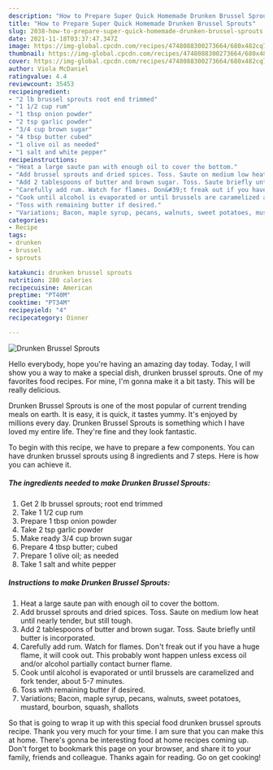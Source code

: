 ```yaml
---
description: "How to Prepare Super Quick Homemade Drunken Brussel Sprouts"
title: "How to Prepare Super Quick Homemade Drunken Brussel Sprouts"
slug: 2038-how-to-prepare-super-quick-homemade-drunken-brussel-sprouts
date: 2021-11-18T03:37:47.347Z
image: https://img-global.cpcdn.com/recipes/4748088300273664/680x482cq70/drunken-brussel-sprouts-recipe-main-photo.jpg
thumbnail: https://img-global.cpcdn.com/recipes/4748088300273664/680x482cq70/drunken-brussel-sprouts-recipe-main-photo.jpg
cover: https://img-global.cpcdn.com/recipes/4748088300273664/680x482cq70/drunken-brussel-sprouts-recipe-main-photo.jpg
author: Viola McDaniel
ratingvalue: 4.4
reviewcount: 35453
recipeingredient:
- "2 lb brussel sprouts root end trimmed"
- "1 1/2 cup rum"
- "1 tbsp onion powder"
- "2 tsp garlic powder"
- "3/4 cup brown sugar"
- "4 tbsp butter cubed"
- "1 olive oil as needed"
- "1 salt and white pepper"
recipeinstructions:
- "Heat a large saute pan with enough oil to cover the bottom."
- "Add brussel sprouts and dried spices. Toss. Saute on medium low heat until nearly tender, but still tough."
- "Add 2 tablespoons of butter and brown sugar. Toss. Saute briefly until butter is incorporated."
- "Carefully add rum. Watch for flames. Don&#39;t freak out if you have a huge flame, it will cook out. This probably wont happen unless excess oil and/or alcohol partially contact burner flame."
- "Cook until alcohol is evaporated or until brussels are caramelized and fork tender, about 5-7 minutes."
- "Toss with remaining butter if desired."
- "Variations; Bacon, maple syrup, pecans, walnuts, sweet potatoes, mustard, bourbon, squash, shallots"
categories:
- Recipe
tags:
- drunken
- brussel
- sprouts

katakunci: drunken brussel sprouts 
nutrition: 280 calories
recipecuisine: American
preptime: "PT40M"
cooktime: "PT34M"
recipeyield: "4"
recipecategory: Dinner

---
```



![Drunken Brussel Sprouts](https://img-global.cpcdn.com/recipes/4748088300273664/680x482cq70/drunken-brussel-sprouts-recipe-main-photo.jpg)

Hello everybody, hope you're having an amazing day today. Today, I will show you a way to make a special dish, drunken brussel sprouts. One of my favorites food recipes. For mine, I'm gonna make it a bit tasty. This will be really delicious.

Drunken Brussel Sprouts is one of the most popular of current trending meals on earth. It is easy, it is quick, it tastes yummy. It's enjoyed by millions every day. Drunken Brussel Sprouts is something which I have loved my entire life. They're fine and they look fantastic.




To begin with this recipe, we have to prepare a few components. You can have drunken brussel sprouts using 8 ingredients and 7 steps. Here is how you can achieve it.

<!--inarticleads1-->

##### The ingredients needed to make Drunken Brussel Sprouts:

1. Get 2 lb brussel sprouts; root end trimmed
1. Take 1 1/2 cup rum
1. Prepare 1 tbsp onion powder
1. Take 2 tsp garlic powder
1. Make ready 3/4 cup brown sugar
1. Prepare 4 tbsp butter; cubed
1. Prepare 1 olive oil; as needed
1. Take 1 salt and white pepper




<!--inarticleads2-->

##### Instructions to make Drunken Brussel Sprouts:

1. Heat a large saute pan with enough oil to cover the bottom.
1. Add brussel sprouts and dried spices. Toss. Saute on medium low heat until nearly tender, but still tough.
1. Add 2 tablespoons of butter and brown sugar. Toss. Saute briefly until butter is incorporated.
1. Carefully add rum. Watch for flames. Don&#39;t freak out if you have a huge flame, it will cook out. This probably wont happen unless excess oil and/or alcohol partially contact burner flame.
1. Cook until alcohol is evaporated or until brussels are caramelized and fork tender, about 5-7 minutes.
1. Toss with remaining butter if desired.
1. Variations; Bacon, maple syrup, pecans, walnuts, sweet potatoes, mustard, bourbon, squash, shallots




So that is going to wrap it up with this special food drunken brussel sprouts recipe. Thank you very much for your time. I am sure that you can make this at home. There's gonna be interesting food at home recipes coming up. Don't forget to bookmark this page on your browser, and share it to your family, friends and colleague. Thanks again for reading. Go on get cooking!
